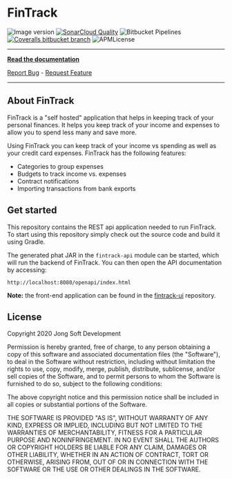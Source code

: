 # FinTrack
![Image version](https://img.shields.io/docker/v/gjong/fintrack?sort=semver)
[![SonarCloud Quality](https://sonarcloud.io/api/project_badges/measure?project=com.jongsoft.finance%3Acashflow&metric=alert_status&?style=flat-square)](https://sonarcloud.io/dashboard?id=com.jongsoft.finance%3Acashflow)
![Bitbucket Pipelines](https://img.shields.io/bitbucket/pipelines/jongsoftdev/fintrack-application/master)
[![Coveralls bitbucket branch](https://img.shields.io/coveralls/bitbucket/jongsoftdev/personal-finance/master.svg?style=flat-square)](https://coveralls.io/bitbucket/jongsoftdev/personal-finance?branch=master)
![APMLicense](https://img.shields.io/apm/l/vim-mode.svg?style=flat-square)

-----------------------

**[Read the documentation](https://fintrack.jongsoft.com/)**

[Report Bug](https://jongsoftdev.atlassian.net/issues/?jql=issuetype%20%3D%20Bug%20AND%20project%20%3D%20FIN%20AND%20resolution%20%3D%20Unresolved%20ORDER%20BY%20priority%20DESC) - [Request Feature](https://jongsoftdev.atlassian.net/browse/FIN-23?jql=issuetype%20%3D%20Story%20AND%20project%20%3D%20FIN%20AND%20resolution%20%3D%20Unresolved%20ORDER%20BY%20priority%20DESC)

-----------------------

## About FinTrack
FinTrack is a "self hosted" application that helps in keeping track of your personal finances. It helps you keep track
of your income and expenses to allow you to spend less many and save more.

Using FinTrack you can keep track of your income vs spending as well as your credit card expenses. FinTrack has the 
following features:

* Categories to group expenses
* Budgets to track income vs. expenses
* Contract notifications
* Importing transactions from bank exports

## Get started

This repository contains the REST api application needed to run FinTrack. To start using this repository simply check out
the source code and build it using Gradle.

The generated phat JAR in the ```fintrack-api``` module can be started, which will run the backend of FinTrack. You can 
then open the API documentation by accessing:

    http://localhost:8080/openapi/index.html

**Note:** the front-end application can be found in the [fintrack-ui](https://bitbucket.org/jongsoftdev/fintrack-ui) repository.

## License
Copyright 2020 Jong Soft Development

Permission is hereby granted, free of charge, to any person obtaining a copy of this software and 
associated documentation files (the "Software"), to deal in the Software without restriction, including 
without limitation the rights to use, copy, modify, merge, publish, distribute, sublicense, and/or sell
copies of the Software, and to permit persons to whom the Software is furnished to do so, subject to 
the following conditions:

The above copyright notice and this permission notice shall be included in all copies or substantial 
portions of the Software.

THE SOFTWARE IS PROVIDED "AS IS", WITHOUT WARRANTY OF ANY KIND, EXPRESS OR IMPLIED, INCLUDING BUT NOT
LIMITED TO THE WARRANTIES OF MERCHANTABILITY, FITNESS FOR A PARTICULAR PURPOSE AND NONINFRINGEMENT. 
IN NO EVENT SHALL THE AUTHORS OR COPYRIGHT HOLDERS BE LIABLE FOR ANY CLAIM, DAMAGES OR OTHER LIABILITY, 
WHETHER IN AN ACTION OF CONTRACT, TORT OR OTHERWISE, ARISING FROM, OUT OF OR IN CONNECTION WITH THE SOFTWARE 
OR THE USE OR OTHER DEALINGS IN THE SOFTWARE.
